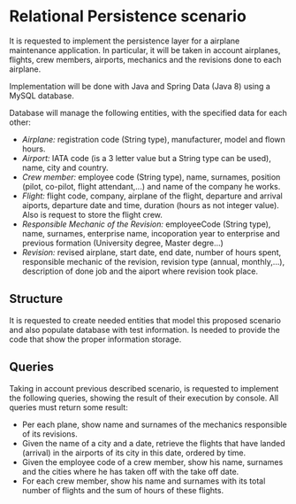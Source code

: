 # Relational Persistence scenario

It is requested to implement the persistence layer for a airplane maintenance application. In particular, it will be taken in account airplanes, flights, crew members, airports, mechanics and the revisions done to each airplane.

Implementation will be done with Java and Spring Data (Java 8) using a MySQL database.

Database will manage the following entities, with the specified data for each other:

* *Airplane:* registration code (String type), manufacturer, model and flown hours.
* *Airport:* IATA code (is a 3 letter value but a String type can be used), name, city and country.
* *Crew member:* employee code (String type), name, surnames, position (pilot, co-pilot, flight attendant,...) and name of the company he works.
* *Flight:* flight code, company, airplane of the flight, departure and arrival aiports, departure date and time, duration (hours as not integer value). Also is request to store the flight crew.
* *Responsible Mechanic of the Revision:* employeeCode (String type), name, surnames, enterprise name, incoporation year to enterprise and previous formation (University degree, Master degre...)
* *Revision:* revised airplane, start date, end date, number of hours spent, responsible mechanic of the revision, revision type (annual, monthly,...), description of done job and the aiport where revision took place.

## Structure

It is requested to create needed entities that model this proposed scenario and also populate database with test information. Is needed to provide the code that show the proper information storage.

## Queries

Taking in account previous described scenario, is requested to implement the following queries, showing the result of their execution by console. All queries must return some result:

* Per each plane, show name and surnames of the mechanics responsible of its revisions.
* Given the name of a city and a date, retrieve the flights that have landed (arrival) in the airports of its city in this date, ordered by time.
* Given the employee code of a crew member, show his name, surnames and the cities where he has taken off with the take off date.
* For each crew member, show his name and surnames with its total number of flights and the sum of hours of these flights.

